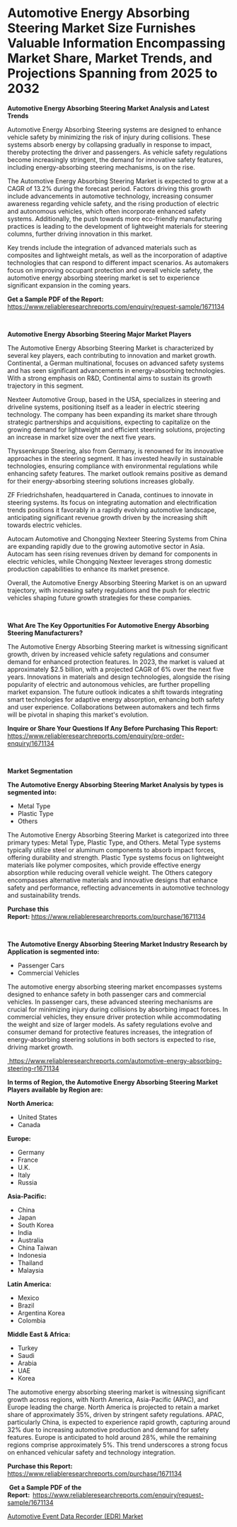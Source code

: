 <p><h1>Automotive Energy Absorbing Steering Market Size Furnishes Valuable Information Encompassing Market Share, Market Trends, and Projections Spanning from 2025 to 2032</h1></p><p><strong>Automotive Energy Absorbing Steering Market Analysis and Latest Trends</strong></p>
<p><p>Automotive Energy Absorbing Steering systems are designed to enhance vehicle safety by minimizing the risk of injury during collisions. These systems absorb energy by collapsing gradually in response to impact, thereby protecting the driver and passengers. As vehicle safety regulations become increasingly stringent, the demand for innovative safety features, including energy-absorbing steering mechanisms, is on the rise. </p><p>The Automotive Energy Absorbing Steering Market is expected to grow at a CAGR of 13.2% during the forecast period. Factors driving this growth include advancements in automotive technology, increasing consumer awareness regarding vehicle safety, and the rising production of electric and autonomous vehicles, which often incorporate enhanced safety systems. Additionally, the push towards more eco-friendly manufacturing practices is leading to the development of lightweight materials for steering columns, further driving innovation in this market.</p><p>Key trends include the integration of advanced materials such as composites and lightweight metals, as well as the incorporation of adaptive technologies that can respond to different impact scenarios. As automakers focus on improving occupant protection and overall vehicle safety, the automotive energy absorbing steering market is set to experience significant expansion in the coming years.</p></p>
<p><strong>Get a Sample PDF of the Report:&nbsp;</strong> <a href="https://www.reliableresearchreports.com/enquiry/request-sample/1671134?utm_campaign=2665&utm_medium=2&utm_source=Github&utm_content=ia&utm_term=25032025&utm_id=automotive-energy-absorbing-steering">https://www.reliableresearchreports.com/enquiry/request-sample/1671134</a></p>
<p>&nbsp;</p>
<p><strong>Automotive Energy Absorbing Steering Major Market Players</strong></p>
<p><p>The Automotive Energy Absorbing Steering Market is characterized by several key players, each contributing to innovation and market growth. Continental, a German multinational, focuses on advanced safety systems and has seen significant advancements in energy-absorbing technologies. With a strong emphasis on R&D, Continental aims to sustain its growth trajectory in this segment.</p><p>Nexteer Automotive Group, based in the USA, specializes in steering and driveline systems, positioning itself as a leader in electric steering technology. The company has been expanding its market share through strategic partnerships and acquisitions, expecting to capitalize on the growing demand for lightweight and efficient steering solutions, projecting an increase in market size over the next five years.</p><p>Thyssenkrupp Steering, also from Germany, is renowned for its innovative approaches in the steering segment. It has invested heavily in sustainable technologies, ensuring compliance with environmental regulations while enhancing safety features. The market outlook remains positive as demand for their energy-absorbing steering solutions increases globally.</p><p>ZF Friedrichshafen, headquartered in Canada, continues to innovate in steering systems. Its focus on integrating automation and electrification trends positions it favorably in a rapidly evolving automotive landscape, anticipating significant revenue growth driven by the increasing shift towards electric vehicles.</p><p>Autocam Automotive and Chongqing Nexteer Steering Systems from China are expanding rapidly due to the growing automotive sector in Asia. Autocam has seen rising revenues driven by demand for components in electric vehicles, while Chongqing Nexteer leverages strong domestic production capabilities to enhance its market presence.</p><p>Overall, the Automotive Energy Absorbing Steering Market is on an upward trajectory, with increasing safety regulations and the push for electric vehicles shaping future growth strategies for these companies.</p></p>
<p>&nbsp;</p>
<p><strong>What Are The Key Opportunities For Automotive Energy Absorbing Steering Manufacturers?</strong></p>
<p><p>The Automotive Energy Absorbing Steering market is witnessing significant growth, driven by increased vehicle safety regulations and consumer demand for enhanced protection features. In 2023, the market is valued at approximately $2.5 billion, with a projected CAGR of 6% over the next five years. Innovations in materials and design technologies, alongside the rising popularity of electric and autonomous vehicles, are further propelling market expansion. The future outlook indicates a shift towards integrating smart technologies for adaptive energy absorption, enhancing both safety and user experience. Collaborations between automakers and tech firms will be pivotal in shaping this market's evolution.</p></p>
<p><strong>Inquire or Share Your Questions If Any Before Purchasing This Report:</strong> <a href="https://www.reliableresearchreports.com/enquiry/pre-order-enquiry/1671134?utm_campaign=2665&utm_medium=2&utm_source=Github&utm_content=ia&utm_term=25032025&utm_id=automotive-energy-absorbing-steering">https://www.reliableresearchreports.com/enquiry/pre-order-enquiry/1671134</a></p>
<p>&nbsp;</p>
<p><strong>Market Segmentation</strong></p>
<p><strong>The Automotive Energy Absorbing Steering Market Analysis by types is segmented into:</strong></p>
<p><ul><li>Metal Type</li><li>Plastic Type</li><li>Others</li></ul></p>
<p><p>The Automotive Energy Absorbing Steering Market is categorized into three primary types: Metal Type, Plastic Type, and Others. Metal Type systems typically utilize steel or aluminum components to absorb impact forces, offering durability and strength. Plastic Type systems focus on lightweight materials like polymer composites, which provide effective energy absorption while reducing overall vehicle weight. The Others category encompasses alternative materials and innovative designs that enhance safety and performance, reflecting advancements in automotive technology and sustainability trends.</p></p>
<p><strong>Purchase this Report:&nbsp;</strong><a href="https://www.reliableresearchreports.com/purchase/1671134?utm_campaign=2665&utm_medium=2&utm_source=Github&utm_content=ia&utm_term=25032025&utm_id=automotive-energy-absorbing-steering">https://www.reliableresearchreports.com/purchase/1671134</a></p>
<p>&nbsp;</p>
<p><strong>The Automotive Energy Absorbing Steering Market Industry Research by Application is segmented into:</strong></p>
<p><ul><li>Passenger Cars</li><li>Commercial Vehicles</li></ul></p>
<p><p>The automotive energy absorbing steering market encompasses systems designed to enhance safety in both passenger cars and commercial vehicles. In passenger cars, these advanced steering mechanisms are crucial for minimizing injury during collisions by absorbing impact forces. In commercial vehicles, they ensure driver protection while accommodating the weight and size of larger models. As safety regulations evolve and consumer demand for protective features increases, the integration of energy-absorbing steering solutions in both sectors is expected to rise, driving market growth.</p></p>
<p><a href="https://www.reliableresearchreports.com/automotive-energy-absorbing-steering-r1671134?utm_campaign=2665&utm_medium=2&utm_source=Github&utm_content=ia&utm_term=25032025&utm_id=automotive-energy-absorbing-steering">&nbsp;https://www.reliableresearchreports.com/automotive-energy-absorbing-steering-r1671134</a></p>
<p><strong>In terms of Region, the Automotive Energy Absorbing Steering Market Players available by Region are:</strong></p>
<p>
    <p> <strong> North America: </strong>
        <ul>
            <li>United States</li>
            <li>Canada</li>
        </ul>
        </p> 
    <p> <strong> Europe: </strong>
        <ul>
            <li>Germany</li>
            <li>France</li>
            <li>U.K.</li>
            <li>Italy</li>
            <li>Russia</li>
        </ul>
        </p> 
    <p> <strong> Asia-Pacific: </strong>
        <ul>
            <li>China</li>
            <li>Japan</li>
            <li>South Korea</li>
            <li>India</li>
            <li>Australia</li>
            <li>China Taiwan</li>
            <li>Indonesia</li>
            <li>Thailand</li>
            <li>Malaysia</li>
        </ul>
        </p> 
    <p> <strong> Latin America: </strong>
        <ul>
            <li>Mexico</li>
            <li>Brazil</li>
            <li>Argentina Korea</li>
            <li>Colombia</li>
        </ul>
        </p> 
    <p> <strong> Middle East & Africa: </strong>
        <ul>
            <li>Turkey</li>
            <li>Saudi</li>
            <li>Arabia</li>
            <li>UAE</li>
            <li>Korea</li>
        </ul>
    </p>
    </p>
<p><p>The automotive energy absorbing steering market is witnessing significant growth across regions, with North America, Asia-Pacific (APAC), and Europe leading the charge. North America is projected to retain a market share of approximately 35%, driven by stringent safety regulations. APAC, particularly China, is expected to experience rapid growth, capturing around 32% due to increasing automotive production and demand for safety features. Europe is anticipated to hold around 28%, while the remaining regions comprise approximately 5%. This trend underscores a strong focus on enhanced vehicular safety and technology integration.</p></p>
<p><strong>Purchase this Report: </strong><a href="https://www.reliableresearchreports.com/purchase/1671134?utm_campaign=2665&utm_medium=2&utm_source=Github&utm_content=ia&utm_term=25032025&utm_id=automotive-energy-absorbing-steering">https://www.reliableresearchreports.com/purchase/1671134</a></p>
<p>&nbsp;<strong>Get a Sample PDF of the Report:&nbsp;&nbsp;</strong><a href="https://www.reliableresearchreports.com/enquiry/request-sample/1671134?utm_campaign=2665&utm_medium=2&utm_source=Github&utm_content=ia&utm_term=25032025&utm_id=automotive-energy-absorbing-steering">https://www.reliableresearchreports.com/enquiry/request-sample/1671134</a></p>
<p><strong></strong></p>
<p><p><a href="https://github.com/krinerstormy331/Market-Research-Report-List-1/blob/main/automotive-event-data-recorder-edr-market.md?utm_campaign=2665&utm_medium=2&utm_source=Github&utm_content=ia&utm_term=25032025&utm_id=automotive-energy-absorbing-steering">Automotive Event Data Recorder (EDR) Market</a></p></p>